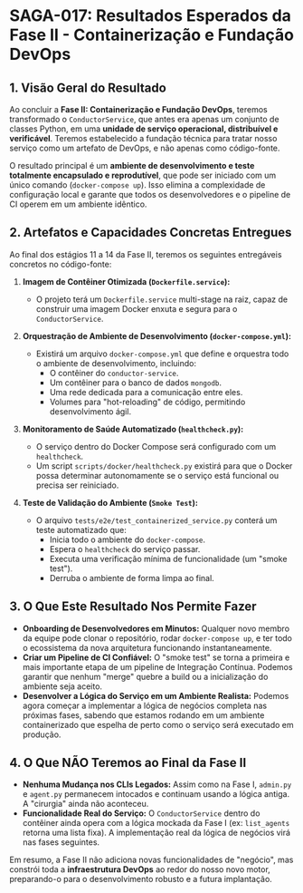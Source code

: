 # SAGA-017: Resultados Esperados da Fase II - Containerização e Fundação DevOps

## 1. Visão Geral do Resultado

Ao concluir a **Fase II: Containerização e Fundação DevOps**, teremos transformado o `ConductorService`, que antes era apenas um conjunto de classes Python, em uma **unidade de serviço operacional, distribuível e verificável**. Teremos estabelecido a fundação técnica para tratar nosso serviço como um artefato de DevOps, e não apenas como código-fonte.

O resultado principal é um **ambiente de desenvolvimento e teste totalmente encapsulado e reprodutível**, que pode ser iniciado com um único comando (`docker-compose up`). Isso elimina a complexidade de configuração local e garante que todos os desenvolvedores e o pipeline de CI operem em um ambiente idêntico.

## 2. Artefatos e Capacidades Concretas Entregues

Ao final dos estágios 11 a 14 da Fase II, teremos os seguintes entregáveis concretos no código-fonte:

1.  **Imagem de Contêiner Otimizada (`Dockerfile.service`):**
    *   O projeto terá um `Dockerfile.service` multi-stage na raiz, capaz de construir uma imagem Docker enxuta e segura para o `ConductorService`.

2.  **Orquestração de Ambiente de Desenvolvimento (`docker-compose.yml`):**
    *   Existirá um arquivo `docker-compose.yml` que define e orquestra todo o ambiente de desenvolvimento, incluindo:
        *   O contêiner do `conductor-service`.
        *   Um contêiner para o banco de dados `mongodb`.
        *   Uma rede dedicada para a comunicação entre eles.
        *   Volumes para "hot-reloading" de código, permitindo desenvolvimento ágil.

3.  **Monitoramento de Saúde Automatizado (`healthcheck.py`):**
    *   O serviço dentro do Docker Compose será configurado com um `healthcheck`.
    *   Um script `scripts/docker/healthcheck.py` existirá para que o Docker possa determinar autonomamente se o serviço está funcional ou precisa ser reiniciado.

4.  **Teste de Validação do Ambiente (`Smoke Test`):**
    *   O arquivo `tests/e2e/test_containerized_service.py` conterá um teste automatizado que:
        *   Inicia todo o ambiente do `docker-compose`.
        *   Espera o `healthcheck` do serviço passar.
        *   Executa uma verificação mínima de funcionalidade (um "smoke test").
        *   Derruba o ambiente de forma limpa ao final.

## 3. O Que Este Resultado Nos Permite Fazer

*   **Onboarding de Desenvolvedores em Minutos:** Qualquer novo membro da equipe pode clonar o repositório, rodar `docker-compose up`, e ter todo o ecossistema da nova arquitetura funcionando instantaneamente.
*   **Criar um Pipeline de CI Confiável:** O "smoke test" se torna a primeira e mais importante etapa de um pipeline de Integração Contínua. Podemos garantir que nenhum "merge" quebre a build ou a inicialização do ambiente seja aceito.
*   **Desenvolver a Lógica do Serviço em um Ambiente Realista:** Podemos agora começar a implementar a lógica de negócios completa nas próximas fases, sabendo que estamos rodando em um ambiente containerizado que espelha de perto como o serviço será executado em produção.

## 4. O Que **NÃO** Teremos ao Final da Fase II

*   **Nenhuma Mudança nos CLIs Legados:** Assim como na Fase I, `admin.py` e `agent.py` permanecem intocados e continuam usando a lógica antiga. A "cirurgia" ainda não aconteceu.
*   **Funcionalidade Real do Serviço:** O `ConductorService` dentro do contêiner ainda opera com a lógica mockada da Fase I (ex: `list_agents` retorna uma lista fixa). A implementação real da lógica de negócios virá nas fases seguintes.

Em resumo, a Fase II não adiciona novas funcionalidades de "negócio", mas constrói toda a **infraestrutura DevOps** ao redor do nosso novo motor, preparando-o para o desenvolvimento robusto e a futura implantação.
